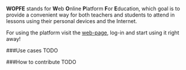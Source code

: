**WOPFE** stands for **W**eb **O**nline **P**latform **F**or **E**ducation, which goal is to provide a convenient way
for both teachers and students to attend in lessons using their personal devices and the Internet. 

For using the platform visit the [web-page](https://wopfe.herokuapp.com), log-in and start using it right away!

###Use cases
TODO

###How to contribute
TODO